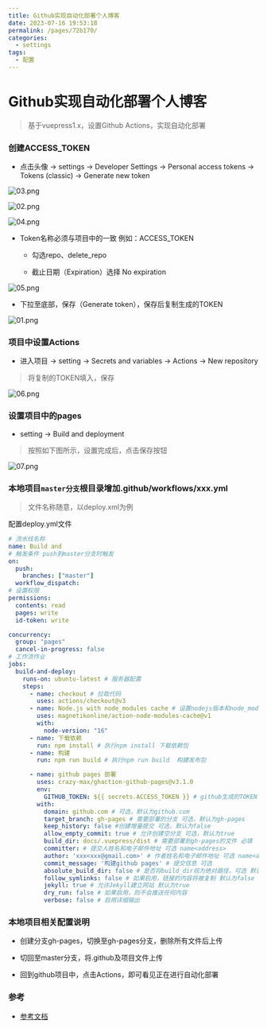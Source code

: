 ```yaml
---
title: Github实现自动化部署个人博客
date: 2023-07-16 19:53:18
permalink: /pages/72b170/
categories:
  - settings
tags:
  - 配置
---
```


# Github实现自动化部署个人博客

> 基于vuepress1.x，设置Github Actions，实现自动化部署


### 创建ACCESS_TOKEN

- 点击头像 -> settings -> Developer Settings -> Personal access tokens -> Tokens (classic) -> Generate new token

![03.png](/soyof/images/githubActions/03.png)

![02.png](/soyof/images/githubActions/02.png)

![04.png](/soyof/images/githubActions/04.png)

- Token名称必须与项目中的一致 例如：ACCESS_TOKEN

  + 勾选repo、delete_repo

  + 截止日期（Expiration）选择 No expiration

![05.png](/soyof/images/githubActions/05.png)

- 下拉至底部，保存（Generate token），保存后复制生成的TOKEN

![01.png](/soyof/images/githubActions/01.png)

### 项目中设置Actions

- 进入项目 -> setting -> Secrets and variables -> Actions -> New repository 

> 将复制的TOKEN填入，保存

![06.png](/soyof/images/githubActions/06.png)


### 设置项目中的pages

- setting -> Build and deployment

> 按照如下图所示，设置完成后，点击保存按钮

![07.png](/soyof/images/githubActions/07.png)


### 本地项目`master分支`根目录增加.github/workflows/xxx.yml

> 文件名称随意，以deploy.xml为例

配置deploy.yml文件

```yaml
# 流水线名称
name: Build and 
# 触发条件 push到master分支时触发
on:
  push:
    branches: ["master"]
  workflow_dispatch:
# 设置权限
permissions: 
  contents: read
  pages: write
  id-token: write

concurrency:
  group: "pages"
  cancel-in-progress: false
# 工作流作业
jobs:
  build-and-deploy:
    runs-on: ubuntu-latest # 服务器配置
    steps:
      - name: checkout # 拉取代码
        uses: actions/checkout@v3
      - name: Node.js with node_modules cache # 设置nodejs版本和node_modules缓存
        uses: magnetikonline/action-node-modules-cache@v1
        with:
          node-version: "16"
      - name: 下载依赖
        run: npm install # 执行npm install 下载依赖包
      - name: 构建
        run: npm run build # 执行npm run build  构建发布包

      - name: github pages 部署
        uses: crazy-max/ghaction-github-pages@v3.1.0
        env:
          GITHUB_TOKEN: ${{ secrets.ACCESS_TOKEN }} # github生成的TOKEN  ACCESS_TOKEN为生成的TOKEN名称
        with:
          domain: github.com # 可选，默认为github.com 
          target_branch: gh-pages # 需要部署的分支 可选，默认为gh-pages
          keep_history: false #创建增量提交 可选，默认为false
          allow_empty_commit: true # 允许创建空分支 可选，默认为true
          build_dir: docs/.vuepress/dist # 需要部署到gh-pages的文件 必填
          committer: # 提交人姓名和电子邮件地址 可选 name<address>
          author: 'xxx<xxx@gmail.com>' # 作者姓名和电子邮件地址 可选 name<address>
          commit_message: '构建github pages' # 提交信息 可选
          absolute_build_dir: false # 是否将build_dir视为绝对路径，可选 默认为false
          follow_symlinks: false # 如果启用，链接的内容将被复制 默认为false
          jekyll: true # 允许Jekyll建立网站 默认为true
          dry_run: false # 如果启用，则不会推送任何内容
          verbose: false # 启用详细输出
```

### 本地项目相关配置说明

- 创建分支gh-pages，切换至gh-pages分支，删除所有文件后上传

- 切回至master分支，将.github及项目文件上传

- 回到github项目中，点击Actions，即可看见正在进行自动化部署


### 参考

- [参考文档](https://docs.github.com/zh/actions)

<Comment />
